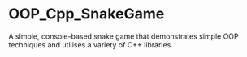 # OOP_Cpp_SnakeGame
A simple, console-based snake game that demonstrates simple OOP techniques and utilises a variety of C++ libraries.
